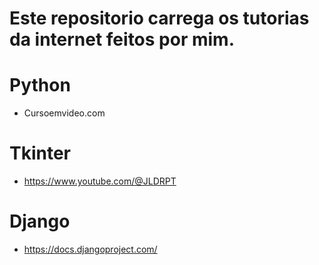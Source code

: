 # Este repositorio carrega os tutorias da internet feitos por mim. 
# Python
*  Cursoemvideo.com 

# Tkinter
*  https://www.youtube.com/@JLDRPT

# Django
*  https://docs.djangoproject.com/
